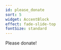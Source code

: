 ```yaml
---
id: please_donate
sort: 5
widget: AccentBlock
effect: fade-slide-top
fontSize: standard
---
```

Please donate!
